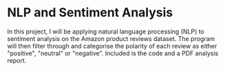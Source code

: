# NLP and Sentiment Analysis

In this project, I will be applying natural language processing (NLP) to sentiment analysis on the Amazon product reviews dataset. The program will then filter through and categorise the polarity of each review as either "positive", "neutral" or "negative". Included is the code and a PDF analysis report.
